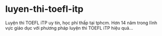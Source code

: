 # luyen-thi-toefl-itp
Luyện thi TOEFL iTP uy tín, học phí thấp tại tphcm. Hơn 14 năm trong lĩnh vực giáo dục với phương pháp luyện thi TOEFL iTP hiệu quả...
